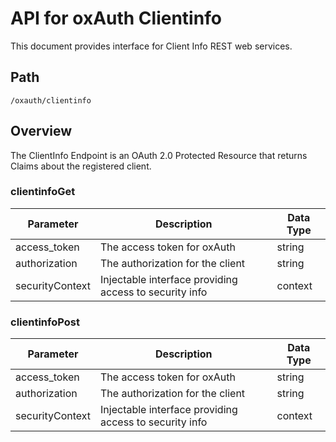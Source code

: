 # API for oxAuth Clientinfo 
This document provides interface for Client Info REST web services.
## Path
`/oxauth/clientinfo`
## Overview
The ClientInfo Endpoint is an OAuth 2.0 Protected Resource that returns Claims about the registered client.

### clientinfoGet
|Parameter|Description|Data Type|
|---------|-----------|---------|
|access_token |The access token for oxAuth|string|
|authorization| The authorization for the client|string|
|securityContext| Injectable interface providing access to security info|context|

### clientinfoPost
|Parameter|Description|Data Type|
|---------|-----------|---------|
|access_token |The access token for oxAuth|string|
|authorization| The authorization for the client|string|
|securityContext| Injectable interface providing access to security info|context|

